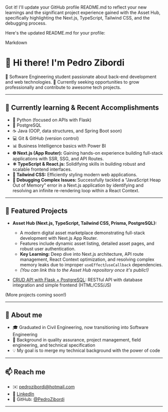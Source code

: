 Got it! I'll update your GitHub profile README.md to reflect your new learnings and the significant project experience gained with the Asset Hub, specifically highlighting the Next.js, TypeScript, Tailwind CSS, and the debugging process.

Here's the updated README.md for your profile:

Markdown

# 👋 Hi there! I'm Pedro Zibordi

🎯 Software Engineering student passionate about back-end development and web technologies.
🚀 Currently seeking opportunities to grow professionally and contribute to awesome tech projects.

---

## 🧠 Currently learning & Recent Accomplishments

- 🐍 Python (focused on APIs with Flask)
- 🐘 PostgreSQL
- ☕ Java (OOP, data structures, and Spring Boot soon)
- 💻 Git & GitHub (version control)
- 📊 Business Intelligence basics with Power BI
- **🌐 Next.js (App Router):** Gaining hands-on experience building full-stack applications with SSR, SSG, and API Routes.
- **⚛️ TypeScript & React.js:** Solidifying skills in building robust and scalable frontend interfaces.
- **🎨 Tailwind CSS:** Efficiently styling modern web applications.
- **🐛 Debugging Complex Issues:** Successfully tackled a "JavaScript Heap Out of Memory" error in a Next.js application by identifying and resolving an infinite re-rendering loop within a React Context.

---

## 📁 Featured Projects

- **Asset Hub (Next.js, TypeScript, Tailwind CSS, Prisma, PostgreSQL):**
    * A modern digital asset marketplace demonstrating full-stack development with Next.js App Router.
    * Features include dynamic asset listing, detailed asset pages, and robust user authentication.
    * **Key Learning:** Deep dive into Next.js architecture, API route management, React Context optimization, and resolving complex memory leaks due to improper `useEffect`/`useCallback` dependencies.
    * *(You can link this to the Asset Hub repository once it's public!)*

- [CRUD API with Flask + PostgreSQL](https://github.com/PedroZibordi/flask-crud-api): RESTful API with database integration and simple frontend (HTML/CSS/JS)

(More projects coming soon!)

---

## 💬 About me

- 🎓 Graduated in Civil Engineering, now transitioning into Software Engineering
- 🧪 Background in quality assurance, project management, field engineering, and technical specification
- 💡 My goal is to merge my technical background with the power of code

---

## 📫 Reach me

- ✉️ pedrozibordi@hotmail.com
- 💼 [LinkedIn](https://www.linkedin.com/in/pedrozibordi)
- 🧠 GitHub: [@PedroZibordi](https://github.com/PedroZibordi)

---

